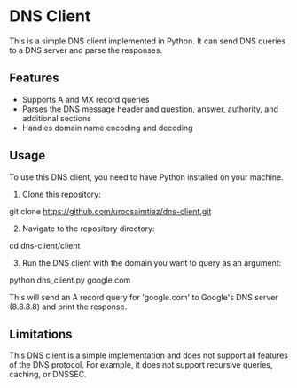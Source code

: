 # DNS Client

This is a simple DNS client implemented in Python. It can send DNS queries to a DNS server and parse the responses.

## Features

- Supports A and MX record queries
- Parses the DNS message header and question, answer, authority, and additional sections
- Handles domain name encoding and decoding

## Usage

To use this DNS client, you need to have Python installed on your machine.

1. Clone this repository:

git clone https://github.com/uroosaimtiaz/dns-client.git

2. Navigate to the repository directory:

cd dns-client/client

3. Run the DNS client with the domain you want to query as an argument:

python dns_client.py google.com

This will send an A record query for 'google.com' to Google's DNS server (8.8.8.8) and print the response.

## Limitations
This DNS client is a simple implementation and does not support all features of the DNS protocol. For example, it does not support recursive queries, caching, or DNSSEC.
